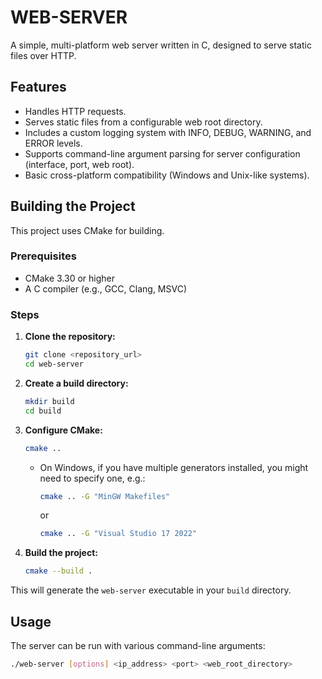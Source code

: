 # WEB-SERVER

A simple, multi-platform web server written in C, designed to serve static files over HTTP.

## Features

* Handles HTTP requests.
* Serves static files from a configurable web root directory.
* Includes a custom logging system with INFO, DEBUG, WARNING, and ERROR levels.
* Supports command-line argument parsing for server configuration (interface, port, web root).
* Basic cross-platform compatibility (Windows and Unix-like systems).

## Building the Project

This project uses CMake for building.

### Prerequisites

* CMake 3.30 or higher
* A C compiler (e.g., GCC, Clang, MSVC)

### Steps

1.  **Clone the repository:**
    ```bash
    git clone <repository_url>
    cd web-server
    ```

2.  **Create a build directory:**
    ```bash
    mkdir build
    cd build
    ```

3.  **Configure CMake:**
    ```bash
    cmake ..
    ```
    * On Windows, if you have multiple generators installed, you might need to specify one, e.g.:
        ```bash
        cmake .. -G "MinGW Makefiles"
        ```
      or
        ```bash
        cmake .. -G "Visual Studio 17 2022"
        ```

4.  **Build the project:**
    ```bash
    cmake --build .
    ```

This will generate the `web-server` executable in your `build` directory.

## Usage

The server can be run with various command-line arguments:

```bash
./web-server [options] <ip_address> <port> <web_root_directory>
